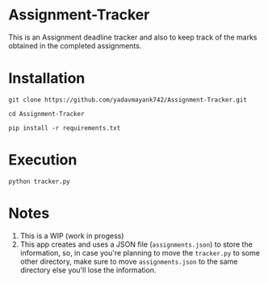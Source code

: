 # Assignment-Tracker
This is an Assignment deadline tracker and also to keep track of the marks obtained in the completed assignments. 

# Installation
`git clone https://github.com/yadavmayank742/Assignment-Tracker.git`

`cd Assignment-Tracker`

`pip install -r requirements.txt`


# Execution 
`python tracker.py`


# Notes
1. This is a WIP (work in progess)
2. This app creates and uses a JSON file (`assignments.json`) to store the information, so, in case you're planning to move the `tracker.py` to some other directory, make sure to move `assignments.json` to the same directory else you'll lose the information.
